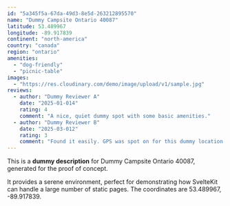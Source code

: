 ```yaml
---
id: "5a345f5a-67da-49d3-8e5d-263212895570"
name: "Dummy Campsite Ontario 40087"
latitude: 53.489967
longitude: -89.917839
continent: "north-america"
country: "canada"
region: "ontario"
amenities:
  - "dog-friendly"
  - "picnic-table"
images:
  - "https://res.cloudinary.com/demo/image/upload/v1/sample.jpg"
reviews:
  - author: "Dummy Reviewer A"
    date: "2025-01-014"
    rating: 4
    comment: "A nice, quiet dummy spot with some basic amenities."
  - author: "Dummy Reviewer B"
    date: "2025-03-012"
    rating: 3
    comment: "Found it easily. GPS was spot on for this dummy location."
---
```


This is a **dummy description** for Dummy Campsite Ontario 40087, generated for the proof of concept.

It provides a serene environment, perfect for demonstrating how SvelteKit can handle a large number of static pages. The coordinates are 53.489967, -89.917839.

